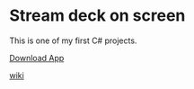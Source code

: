 # Stream deck on screen
This is one of my first C# projects.

[Download App](https://github.com/chtibizoux/Stream-Deck-on-screen/releases/download/v1.0/deck.zip)

[wiki](https://github.com/chtibizoux/Stream-Deck-on-screen/wiki)
